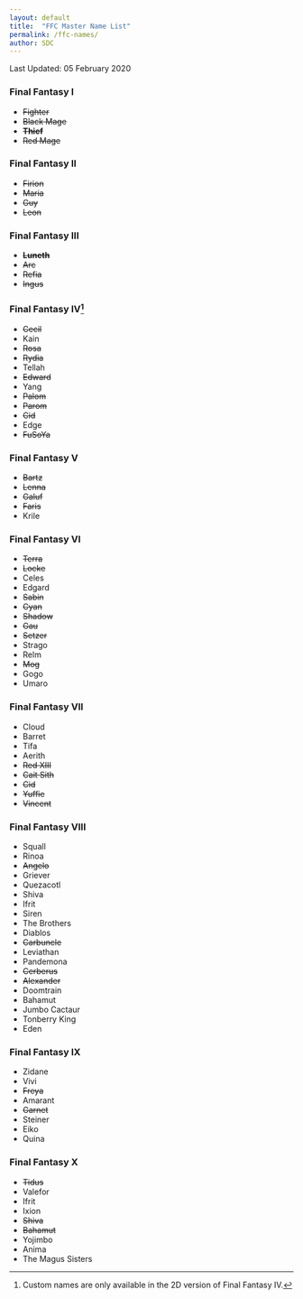 ```yaml
---
layout: default
title:  "FFC Master Name List"
permalink: /ffc-names/
author: SDC
---
```


Last Updated: 05 February 2020

### Final Fantasy I
* ~~Fighter~~
* ~~Black Mage~~
* **~~Thief~~**
* ~~Red Mage~~

### Final Fantasy II
* ~~Firion~~
* ~~Maria~~
* ~~Guy~~
* ~~Leon~~

### Final Fantasy III
* **~~Luneth~~**
* ~~Arc~~
* ~~Refia~~
* ~~Ingus~~

### Final Fantasy IV[^1]
* ~~Cecil~~
* Kain
* ~~Rosa~~
* ~~Rydia~~
* Tellah
* ~~Edward~~
* Yang
* ~~Palom~~
* ~~Parom~~
* ~~Cid~~
* Edge
* ~~FuSoYa~~

### Final Fantasy V
* ~~Bartz~~
* ~~Lenna~~
* ~~Galuf~~
* ~~Faris~~
* Krile 

### Final Fantasy VI
* ~~Terra~~
* ~~Locke~~
* Celes
* Edgard
* ~~Sabin~~
* ~~Cyan~~
* ~~Shadow~~
* ~~Gau~~
* ~~Setzer~~
* Strago
* Relm
* ~~Mog~~
* Gogo
* Umaro

### Final Fantasy VII
* Cloud
* Barret
* Tifa
* Aerith
* ~~Red XIII~~
* ~~Cait Sith~~
* ~~Cid~~
* ~~Yuffie~~
* ~~Vincent~~

### Final Fantasy VIII
* Squall
* Rinoa
* ~~Angelo~~
* Griever
* Quezacotl
* Shiva
* Ifrit
* Siren
* The Brothers
* Diablos
* ~~Carbuncle~~
* Leviathan
* Pandemona
* ~~Cerberus~~
* ~~Alexander~~
* Doomtrain
* Bahamut
* Jumbo Cactaur
* Tonberry King
* Eden

### Final Fantasy IX
* Zidane
* Vivi
* ~~Freya~~
* Amarant
* ~~Garnet~~
* Steiner
* Eiko
* Quina

### Final Fantasy X
* ~~Tidus~~
* Valefor
* Ifrit
* Ixion
* ~~Shiva~~
* ~~Bahamut~~
* Yojimbo
* Anima
* The Magus Sisters

[^1]: Custom names are only available in the 2D version of Final Fantasy IV.